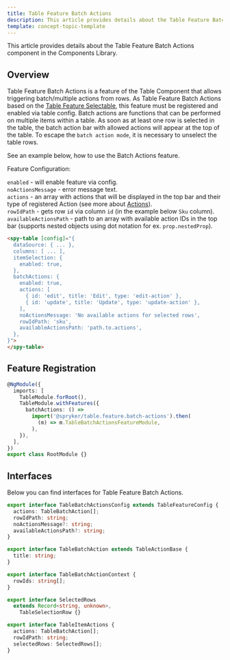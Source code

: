 ```yaml
---
title: Table Feature Batch Actions
description: This article provides details about the Table Feature Batch Actions component in the Components Library.
template: concept-topic-template
---
```


This article provides details about the Table Feature Batch Actions component in the Components Library.

## Overview

Table Feature Batch Actions is a feature of the Table Component that allows triggering batch/multiple actions from rows.
As Table Feature Batch Actions based on the [Table Feature Selectable](/docs/marketplace/dev/front-end/table-design/table-features/table-feature-selectable.html), 
this feature must be registered and enabled via table config.
Batch actions are functions that can be performed on multiple items within a table. 
As soon as at least one row is selected in the table, the batch action bar with allowed actions will appear at the top of the table.
To escape the `batch action mode`, it is necessary to unselect the table rows.

See an example below, how to use the Batch Actions feature.

Feature Configuration:

`enabled` - will enable feature via config.  
`noActionsMessage` - error message text.  
`actions` - an array with actions that will be displayed in the top bar and their type of 
registered Action (see more about [Actions](/docs/marketplace/dev/front-end/ui-components-library/actions/)).   
`rowIdPath` - gets row `id` via column `id` (in the example below `Sku` column).  
`availableActionsPath` - path to an array with available action IDs in the top bar (supports nested 
objects using dot notation for ex. `prop.nestedProp`).   

```html
<spy-table [config]="{
  dataSource: { ... },
  columns: [ ... ],
  itemSelection: {
    enabled: true,
  },
  batchActions: {
    enabled: true,
    actions: [
      { id: 'edit', title: 'Edit', type: 'edit-action' },
      { id: 'update', title: 'Update', type: 'update-action' },
    ],
    noActionsMessage: 'No available actions for selected rows',
    rowIdPath: 'sku',
    availableActionsPath: 'path.to.actions',
  },                                                                                           
}">
</spy-table>
```

## Feature Registration

```ts
@NgModule({
  imports: [
    TableModule.forRoot(),
    TableModule.withFeatures({
      batchActions: () =>
        import('@spryker/table.feature.batch-actions').then(
          (m) => m.TableBatchActionsFeatureModule,
        ),    
    }),
  ],
})
export class RootModule {}
```

## Interfaces

Below you can find interfaces for Table Feature Batch Actions.

```ts
export interface TableBatchActionsConfig extends TableFeatureConfig {
  actions: TableBatchAction[];
  rowIdPath: string;
  noActionsMessage?: string;
  availableActionsPath?: string;
}

export interface TableBatchAction extends TableActionBase {
  title: string;
}

export interface TableBatchActionContext {
  rowIds: string[];
}

export interface SelectedRows
  extends Record<string, unknown>,
    TableSelectionRow {}

export interface TableItemActions {
  actions: TableBatchAction[];
  rowIdPath: string;
  selectedRows: SelectedRows[];
}
```
